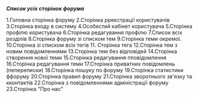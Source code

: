 ***Список усіх сторінок форума***

1.Головна сторінка форуму
2.Сторінка рреєстрації користувачів
3.Сторінка входу в систему
4.Особистий кабінет користувача
5.Сторінка профілю користувача
6.Сторінка редагування профілю
7.Список всіх розділів
8.Сторінка форуму зі списком тем
9.Сторінка теми окремої.
10.Сторінка зі  списком всіх тегів
11. Сторінка тега
12.Сторінка тем з новим повідомленнями
13.Сторінка тем без відповідей 
14.Сторінка створення нової теми
15.Сторінка редагування пповідомлення
16.Сторінка редагування теми
17.Сторінка приватних повідомлень (пепереписки)
18.Сторінка пошуку по форуму
19.Сторінка статистики ффоруму
20.Сторінка правил форуму
21.Сторінка зворотнього зв'язку та кконтактів
22.Сторінка з повідомленнями адміністрації форуму
23.Сторінка "Про нас"
